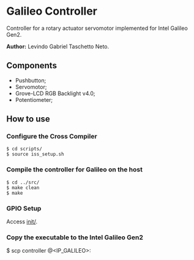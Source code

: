 # Galileo Controller
Controller for a rotary actuator servomotor implemented for Intel Galileo Gen2.

**Author:** Levindo Gabriel Taschetto Neto.

## Components

*  Pushbutton;
*  Servomotor;
*  Grove-LCD RGB Backlight v4.0;
*  Potentiometer;

## How to use
### Configure the Cross Compiler
```
$ cd scripts/
$ source iss_setup.sh
```

### Compile the controller for Galileo on the host
```
$ cd ../src/
$ make clean
$ make
```

### GPIO Setup
Access [init/](init/).

### Copy the executable to the Intel Galileo Gen2
$ scp controller <USER>@<IP_GALILEO>:
```
